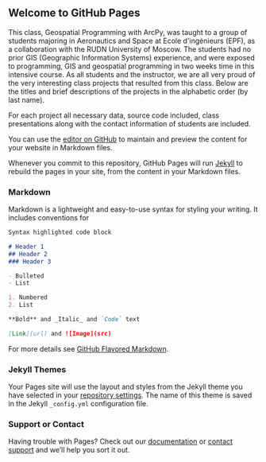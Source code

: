 ## Welcome to GitHub Pages

This class, Geospatial Programming with ArcPy, was taught to a group of students majoring in Aeronautics and Space at Ecole d'ingénieurs (EPF), as a collaboration with the RUDN University of Moscow. The students had no prior GIS (Geographic Information Systems) experience, and were exposed to programming, GIS and geospatial programming in two weeks time in this intensive course. As all students and the instructor, we are all very proud of the very interesting class projects that resulted from this class. Below are the titles and brief descriptions of the projects  in the alphabetic order (by last name).

For each project all necessary data, source code included, class presentations along with the contact information of students are included. 

You can use the [editor on GitHub](https://github.com/ndilekli/EPF-RUDN-Geo-Prog-2020/edit/master/index.md) to maintain and preview the content for your website in Markdown files.

Whenever you commit to this repository, GitHub Pages will run [Jekyll](https://jekyllrb.com/) to rebuild the pages in your site, from the content in your Markdown files.

### Markdown

Markdown is a lightweight and easy-to-use syntax for styling your writing. It includes conventions for

```markdown
Syntax highlighted code block

# Header 1
## Header 2
### Header 3

- Bulleted
- List

1. Numbered
2. List

**Bold** and _Italic_ and `Code` text

[Link](url) and ![Image](src)
```

For more details see [GitHub Flavored Markdown](https://guides.github.com/features/mastering-markdown/).

### Jekyll Themes

Your Pages site will use the layout and styles from the Jekyll theme you have selected in your [repository settings](https://github.com/ndilekli/EPF-RUDN-Geo-Prog-2020/settings). The name of this theme is saved in the Jekyll `_config.yml` configuration file.

### Support or Contact

Having trouble with Pages? Check out our [documentation](https://help.github.com/categories/github-pages-basics/) or [contact support](https://github.com/contact) and we’ll help you sort it out.

